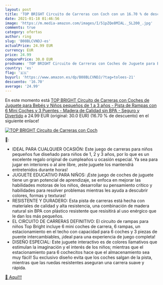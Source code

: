 ```yaml
---
layout: post
title: 'TOP BRIGHT Circuito de Carreras con Coch con un 16.70 % de descuento'
date: 2021-01-18 01:46:56
image: 'https://m.media-amazon.com/images/I/51pZQe8MIAL._SL200_.jpg'
comments: true
category: ofertas
author: ring
slug: 'B08BLCVNDJ-es'
actualPrice: 24.99 EUR
currency: EUR
price: 24.99
comparePrice: 30.0 EUR
prodname: 'TOP BRIGHT Circuito de Carreras con Coches de Juguete para Bebés y Niños pequeños de 1 a 3 años - Pista de Rampas con 6 Mini Coches y 3 Puentes - Madera de Calidad sin BPA - Seguro y Divertido'
country: 'es'
flag: '🇪🇸'
buyurl: 'https://www.amazon.es/dp/B08BLCVNDJ/?tag=tolees-21'
descuento: '16.70'
average: '24.99'
---
```


En este momento está [TOP BRIGHT Circuito de Carreras con Coches de Juguete para Bebés y Niños pequeños de 1 a 3 años - Pista de Rampas con 6 Mini Coches y 3 Puentes - Madera de Calidad sin BPA - Seguro y Divertido](https://www.amazon.es/dp/B08BLCVNDJ/?tag=tolees-21) a 24.99 EUR (original: 30.0 EUR) (16.70 %  de descuento) en el siguiente enlace!

[![TOP BRIGHT Circuito de Carreras con Coch](https://m.media-amazon.com/images/I/51pZQe8MIAL._SL200_.jpg)](https://www.amazon.es/dp/B08BLCVNDJ/?tag=tolees-21)

🔎:

- IDEAL PARA CUALQUIER OCASIÓN: Este juego de carreras para niños pequeños fue diseñado para niños de 1, 2 y 3 años, por lo que es un excelente regalo original de cumpleaños u ocasión especial. Ya sea para jugar en interiores o al aire libre, ¡este juguete los mantendrá entretenidos durante horas!
- JUGUETE EDUCATIVO PARA NIÑOS: ¡Este juego de coches de juguete tiene un gran potencial de aprendizaje, se enfoca en mejorar las habilidades motoras de los niños, desarrollar su pensamiento crítico y habilidades para resolver problemas mientras les ayuda a descubrir colores, formas y texturas!
- RESISTENTE Y DURADERO: Esta pista de carreras está hecha con materiales de calidad y alta resistencia, una combinación de madera natural sin BPA con plástico resistente que resisitirá al uso enérgico que le dan los más pequeños.
- EL CIRCUITO DE CARRERAS DEFINITIVO: El circuito de rampas para niños Top Bright incluye 6 mini coches de carrera, 6 rampas, un estacionamiento en el techo con capacidad para 6 coches y 3 piezas de puente intercambiables, ¡ideal para una experiencia de juego completa!
- DISEÑO ESPECIAL: Este juguete interactivo es de colores llamativos que estimulan la imaginación y el interés de los niños; mientras que el estacionamiento para 6 cochecitos hace que el almacenamiento sea muy fácil! Su exclusivo diseño evita que los coches salgan de la pista, mientras que las ruedas resistentes aseguran una carrera suave y rápida.

[🛒 Aquí!!!](https://www.amazon.es/dp/B08BLCVNDJ/?tag=tolees-21)
